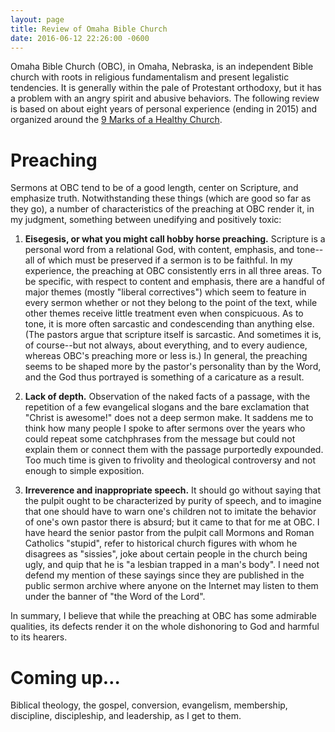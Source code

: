 ```yaml
---
layout: page
title: Review of Omaha Bible Church
date: 2016-06-12 22:26:00 -0600
---
```


Omaha Bible Church (OBC), in Omaha, Nebraska, is an independent Bible church with roots in religious fundamentalism and present legalistic tendencies. It is generally within the pale of Protestant orthodoxy, but it has a problem with an angry spirit and abusive behaviors. The following review is based on about eight years of personal experience (ending in 2015) and organized around the [9 Marks of a Healthy Church](https://9marks.org/about/).

# Preaching

Sermons at OBC tend to be of a good length, center on Scripture, and emphasize truth. Notwithstanding these things (which are good so far as they go), a number of characteristics of the preaching at OBC render it, in my judgment, something between unedifying and positively toxic:

1. **Eisegesis, or what you might call hobby horse preaching.** Scripture is a personal word from a relational God, with content, emphasis, and tone--all of which must be preserved if a sermon is to be faithful. In my experience, the preaching at OBC consistently errs in all three areas. To be specific, with respect to content and emphasis, there are a handful of major themes (mostly "liberal correctives") which seem to feature in every sermon whether or not they belong to the point of the text, while other themes receive little treatment even when conspicuous. As to tone, it is more often sarcastic and condescending than anything else. (The pastors argue that scripture itself is sarcastic. And sometimes it is, of course--but not always, about everything, and to every audience, whereas OBC's preaching more or less is.) In general, the preaching seems to be shaped more by the pastor's personality than by the Word, and the God thus portrayed is something of a caricature as a result.

1. **Lack of depth.** Observation of the naked facts of a passage, with the repetition of a few evangelical slogans and the bare exclamation that "Christ is awesome!" does not a deep sermon make. It saddens me to think how many people I spoke to after sermons over the years who could repeat some catchphrases from the message but could not explain them or connect them with the passage purportedly expounded. Too much time is given to frivolity and theological controversy and not enough to simple exposition.

1. **Irreverence and inappropriate speech.** It should go without saying that the pulpit ought to be characterized by purity of speech, and to imagine that one should have to warn one's children not to imitate the behavior of one's own pastor there is absurd; but it came to that for me at OBC. I have heard the senior pastor from the pulpit call Mormons and Roman Catholics "stupid", refer to historical church figures with whom he disagrees as "sissies", joke about certain people in the church being ugly, and quip that he is "a lesbian trapped in a man's body". I need not defend my mention of these sayings since they are published in the public sermon archive where anyone on the Internet may listen to them under the banner of "the Word of the Lord".

In summary, I believe that while the preaching at OBC has some admirable qualities, its defects render it on the whole dishonoring to God and harmful to its hearers.

# Coming up…

Biblical theology, the gospel, conversion, evangelism, membership, discipline, discipleship, and leadership, as I get to them.
